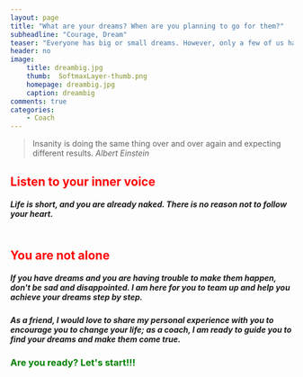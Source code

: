 ```yaml
---
layout: page
title: "What are your dreams? When are you planning to go for them?"
subheadline: "Courage, Dream"
teaser: "Everyone has big or small dreams. However, only a few of us have the courage to make them happen. What about you?"
header: no
image:
    title: dreambig.jpg
    thumb:  SoftmaxLayer-thumb.png
    homepage: dreambig.jpg
    caption: dreambig
comments: true
categories:
    - Coach
---
```


> <span class="teaser">Insanity is doing the same thing over and over again and expecting different results. </span><cite>Albert Einstein</cite>

## <span style="color: red;">Listen to your inner voice</span>

##### Life is short, and you are already naked. There is no reason not to follow your heart.

<img src="{{ site.urlimg }}Makeyourdreamcomestrue.jpg" alt="">

## <span style="color: red;">You are not alone</span>
##### If you have dreams and you are having trouble to make them happen, don't be sad and disappointed. I am here for you to team up and help you achieve your dreams step by step.

##### As a friend, I would love to share my personal experience with you to encourage you to change your life; as a coach, I am ready to guide you to find your dreams and make them come true.

### <span style="color: green;">Are you ready? Let's start!!!</span>

[1]: http://blog.goalcast.life/wp-content/uploads/2016/05/dream-quote1.jpg
[2]: https://i.stack.imgur.com/lV7Ty.jpg
[3]: http://machinelearningmechanic.com/deep_learning/2019/09/04/cross-entropy-loss-derivative.html
[4]: https://www.tensorflow.org/tutorials/quickstart/beginner
[5]: https://i.stack.imgur.com/uGw1c.jpg

